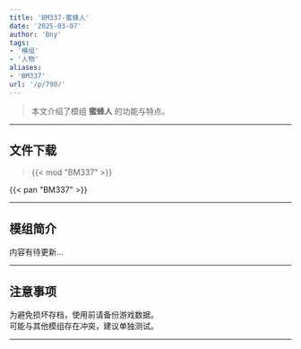 ```yaml
---
title: 'BM337-蜜蜂人'
date: '2025-03-07'
author: 'Bny'
tags:
- '模组'
- '人物'
aliases:
- 'BM337'
url: '/p/790/'
---
```


> 本文介绍了模组 **蜜蜂人** 的功能与特点。

---

## 文件下载  

> {{< mod "BM337" >}}  

{{< pan "BM337" >}}  

---

## 模组简介

>  
内容有待更新...  

---

## 注意事项

>  
为避免损坏存档，使用前请备份游戏数据。  
可能与其他模组存在冲突，建议单独测试。  

---

